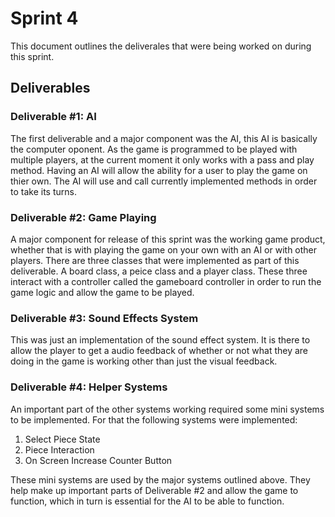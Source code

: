 # Sprint 4

This document outlines the deliverales that were being worked on during this sprint.
## Deliverables

### Deliverable #1: AI

The first deliverable and a major component was the AI, this AI is basically the computer oponent. As the game is programmed to be played with multiple players, at the current moment it only works with a pass and play method. Having an AI will allow the ability for a user to play the game on thier own. The AI will use and call currently implemented methods in order to take its turns.

### Deliverable #2: Game Playing

A major component for release of this sprint was the working game product, whether that is with playing the game on your own with an AI or with other players. There are three classes that were implemented as part of this deliverable. A board class, a peice class and a player class. These three interact with a controller called the gameboard controller in order to run the game logic and allow the game to be played.

### Deliverable #3: Sound Effects System

This was just an implementation of the sound effect system. It is there to allow the player to get a audio feedback of whether or not what they are doing in the game is working other than just the visual feedback.

### Deliverable #4: Helper Systems

An important part of the other systems working required some mini systems to be implemented. For that the following systems were implemented: 

1. Select Piece State
2. Piece Interaction
3. On Screen Increase Counter Button

These mini systems are used by the major systems outlined above. They help make up important parts of Deliverable #2 and allow the game to function, which in turn is essential for the AI to be able to function.

